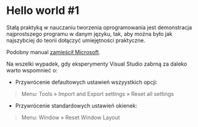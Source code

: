 # Hello world #1

Stałą praktyką w nauczaniu tworzenia oprogramowania jest demonstracja najprostszego programu w danym języku, tak, aby można było jak najszybciej do teorii dołączyć umiejętności praktyczne.

Podobny manual [zamieścił Microsoft](https://www.visualstudio.com/vs/support/#!articles/816-6458-hello-world-in-c-using-visual-studio-2015).

Na wszelki wypadek, gdy eksperymenty Visual Studio zabrną za daleko warto wspomnieć o:

- Przywrócenie defaultowych ustawień wszyystkich opcji:
> Menu: Tools » Import and Export settings » Reset all settings
- Przywrócenie standardowych ustawień okienek:
> Menu: Window » Reset Window Layout


